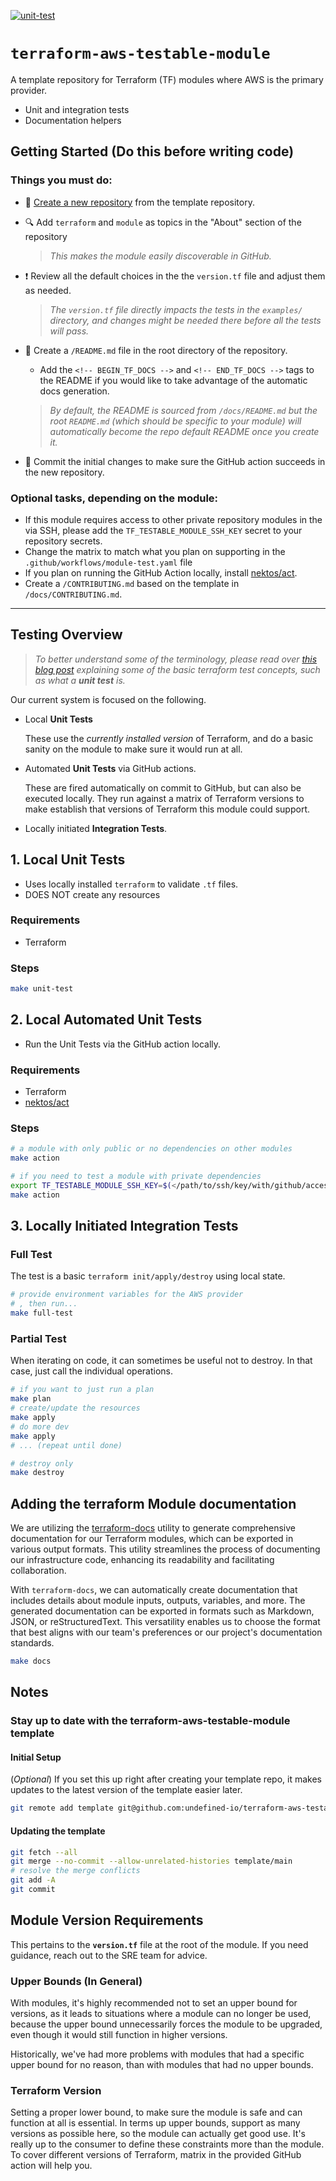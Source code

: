 [![unit-test](../../../actions/workflows/unit-test.yml/badge.svg)](../../../actions/workflows/unit-test.yml)

# `terraform-aws-testable-module`

A template repository for Terraform (TF) modules where AWS is the primary provider.

- Unit and integration tests
- Documentation helpers

## Getting Started (Do this before writing code)

### Things you must do:

- :page_with_curl: [Create a new repository](https://github.com/new?template_name=terraform-aws-testable-module&template_owner=undefined-io) from the template repository.

- :mag: Add `terraform` and `module` as topics in the "About" section of the repository

  > *This makes the module easily discoverable in GitHub.*

- :heavy_exclamation_mark: Review all the default choices in the the `version.tf` file and adjust them as needed.

  > *The `version.tf` file directly impacts the tests in the `examples/` directory, and changes might be needed there before all the tests will pass.*

- :bookmark_tabs: Create a `/README.md` file in the root directory of the repository.

  - Add the `<!-- BEGIN_TF_DOCS -->` and `<!-- END_TF_DOCS -->` tags to the README if you would like to take advantage of the automatic docs generation.


  > *By default, the README is sourced from `/docs/README.md` but the root `README.md` (which should be specific to your module) will automatically become the repo default README once you create it.*

- :floppy_disk: Commit the initial changes to make sure the GitHub action succeeds in the new repository.


### Optional tasks, depending on the module:

- If this module requires access to other private repository modules in the via SSH, please add the `TF_TESTABLE_MODULE_SSH_KEY`  secret to your repository secrets.
- Change the matrix to match what you plan on supporting in the `.github/workflows/module-test.yaml` file
- If you plan on running the GitHub Action locally, install [nektos/act](https://github.com/nektos/act).
- Create a `/CONTRIBUTING.md` based on the template in `/docs/CONTRIBUTING.md`.

---

## Testing Overview

> *To better understand some of the terminology, please read over [this blog post](https://www.hashicorp.com/blog/testing-hashicorp-terraform) explaining some of the basic terraform test concepts, such as what a **unit test** is.*

Our current system is focused on the following.

- Local **Unit Tests**

  These use the *currently installed version* of Terraform, and do a basic sanity on the module to make sure it would run at all.
- Automated **Unit Tests** via GitHub actions.

  These are fired automatically on commit to GitHub, but can also be executed locally.  They run against a matrix of Terraform versions to make establish that versions of Terraform this module could support.
- Locally initiated **Integration Tests**.

## 1. Local Unit Tests

- Uses locally installed `terraform` to validate `.tf` files.
- DOES NOT create any resources

### Requirements

- Terraform

### Steps

```bash
make unit-test
```

## 2. Local Automated Unit Tests

- Run the Unit Tests via the GitHub action locally.

### Requirements

- Terraform
- [nektos/act](https://github.com/nektos/act)

### Steps

```bash
# a module with only public or no dependencies on other modules
make action

# if you need to test a module with private dependencies
export TF_TESTABLE_MODULE_SSH_KEY=$(</path/to/ssh/key/with/github/access)
make action
```

## 3. Locally Initiated Integration Tests

### Full Test

The test is a basic `terraform init/apply/destroy` using local state.

```bash
# provide environment variables for the AWS provider
# , then run...
make full-test
```

### Partial Test

When iterating on code, it can sometimes be useful not to destroy.  In that case, just call the individual operations.

```bash
# if you want to just run a plan
make plan
# create/update the resources
make apply
# do more dev
make apply
# ... (repeat until done)

# destroy only
make destroy
```

## Adding the terraform Module documentation

We are utilizing the [terraform-docs](https://terraform-docs.io/user-guide/introduction/) utility to generate comprehensive documentation for our Terraform modules, which can be exported in various output formats. This utility streamlines the process of documenting our infrastructure code, enhancing its readability and facilitating collaboration.

With `terraform-docs`, we can automatically create documentation that includes details about module inputs, outputs, variables, and more. The generated documentation can be exported in formats such as Markdown, JSON, or reStructuredText. This versatility enables us to choose the format that best aligns with our team's preferences or our project's documentation standards.

```bash
make docs
```

## Notes

### Stay up to date with the terraform-aws-testable-module template

#### Initial Setup

(*Optional*) If you set this up right after creating your template repo, it makes updates to the latest version of the template easier later.

```bash
git remote add template git@github.com:undefined-io/terraform-aws-testable-module.git
```

#### Updating the template

```bash
git fetch --all
git merge --no-commit --allow-unrelated-histories template/main
# resolve the merge conflicts
git add -A
git commit
```

## Module Version Requirements

This pertains to the **`version.tf`** file at the root of the module.  If you need guidance, reach out to the SRE team for advice.

### Upper Bounds (In General)

With modules, it's highly recommended not to set an upper bound for versions, as it leads to situations where a module can no longer be used, because the upper bound unnecessarily forces the module to be upgraded, even though it would still function in higher versions.

Historically, we've had more problems with modules that had a specific upper bound for no reason, than with modules that had no upper bounds.

### Terraform Version

Setting a proper lower bound, to make sure the module is safe and can function at all is essential.  In terms up upper bounds, support as many versions as possible here, so the module can actually get good use.  It's really up to the consumer to define these constraints more than the module.  To cover different versions of Terraform, matrix in the provided GitHub action will help you.
